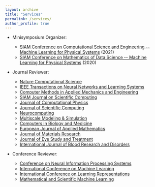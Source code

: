```yaml
---
layout: archive
title: "Services"
permalink: /services/
author_profile: true
---
```


- Minisymposium Organizer:

  - [SIAM Conference on Computational Science and Engineering -- Machine Learning for Physical Systems](https://meetings.siam.org/sess/dsp_programsess.cfm?SESSIONCODE=69798) (2021)
  - [SIAM Conference on Mathematics of Data Science -- Machine Learning for Physical Systems](https://www.siam.org/conferences/cm/conference/mds20) (2020)

- Journal Reviewer:

  - [Nature Computational Science](https://www.nature.com/natcomputsci/)
  - [IEEE Transactions on Neural Networks and Learning Systems](https://cis.ieee.org/publications/t-neural-networks-and-learning-systems)
  - [Computer Methods in Applied Mechanics and Engineering](https://www.journals.elsevier.com/computer-methods-in-applied-mechanics-and-engineering)
  - [SIAM Journal on Scientific Computing](https://www.siam.org/publications/journals/siam-journal-on-scientific-computing-sisc)
  - [Journal of Computational Physics](https://www.journals.elsevier.com/journal-of-computational-physics)
  - [Journal of Scientific Computing](https://www.springer.com/journal/10915)
  - [Neurocomputing](https://www.journals.elsevier.com/neurocomputing)
  - [Multiscale Modeling & Simulation](https://www.siam.org/publications/journals/multiscale-modeling-and-simulation-a-siam-interdisciplinary-journal-mms)
  - [Computers in Biology and Medicine](https://www.journals.elsevier.com/computers-in-biology-and-medicine)
  - [European Journal of Applied Mathematics](https://www.cambridge.org/core/journals/european-journal-of-applied-mathematics)
  - [Journal of Materials Research](https://www.springer.com/journal/43578)
  - [Journal of Eye Study and Treatment](https://ocimumpublishers.com/journal/eye-study-treatment)
  - [International Journal of Blood Research and Disorders](https://www.clinmedjournals.org/International-Journal-of-Blood-Research-and-Disorders.php?jid=ijbrd)

- Conference Reviewer:

  - [Conference on Neural Information Processing Systems](https://nips.cc/)
  - [International Conference on Machine Learning](https://icml.cc/)
  - [International Conference on Learning Representations](https://iclr.cc/)
  - [Mathematical and Scientific Machine Learning](http://www.smartchair.org/hp/MSML2020)

